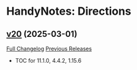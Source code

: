 # HandyNotes: Directions

## [v20](https://github.com/kemayo/wow-handynotes-directions/tree/v20) (2025-03-01)
[Full Changelog](https://github.com/kemayo/wow-handynotes-directions/compare/v19...v20) [Previous Releases](https://github.com/kemayo/wow-handynotes-directions/releases)

- TOC for 11.1.0, 4.4.2, 1.15.6  
